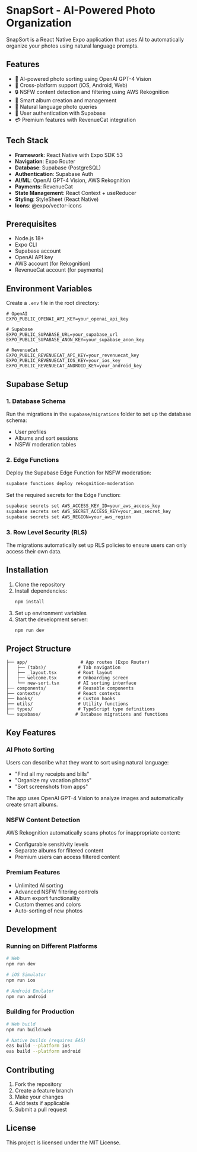 # SnapSort - AI-Powered Photo Organization

SnapSort is a React Native Expo application that uses AI to automatically organize your photos using natural language prompts.

## Features

- 🤖 AI-powered photo sorting using OpenAI GPT-4 Vision
- 📱 Cross-platform support (iOS, Android, Web)
- 🔒 NSFW content detection and filtering using AWS Rekognition
- 📁 Smart album creation and management
- 🎯 Natural language photo queries
- 🔐 User authentication with Supabase
- 💳 Premium features with RevenueCat integration

## Tech Stack

- **Framework**: React Native with Expo SDK 53
- **Navigation**: Expo Router
- **Database**: Supabase (PostgreSQL)
- **Authentication**: Supabase Auth
- **AI/ML**: OpenAI GPT-4 Vision, AWS Rekognition
- **Payments**: RevenueCat
- **State Management**: React Context + useReducer
- **Styling**: StyleSheet (React Native)
- **Icons**: @expo/vector-icons

## Prerequisites

- Node.js 18+ 
- Expo CLI
- Supabase account
- OpenAI API key
- AWS account (for Rekognition)
- RevenueCat account (for payments)

## Environment Variables

Create a `.env` file in the root directory:

```env
# OpenAI
EXPO_PUBLIC_OPENAI_API_KEY=your_openai_api_key

# Supabase
EXPO_PUBLIC_SUPABASE_URL=your_supabase_url
EXPO_PUBLIC_SUPABASE_ANON_KEY=your_supabase_anon_key

# RevenueCat
EXPO_PUBLIC_REVENUECAT_API_KEY=your_revenuecat_key
EXPO_PUBLIC_REVENUECAT_IOS_KEY=your_ios_key
EXPO_PUBLIC_REVENUECAT_ANDROID_KEY=your_android_key
```

## Supabase Setup

### 1. Database Schema

Run the migrations in the `supabase/migrations` folder to set up the database schema:

- User profiles
- Albums and sort sessions
- NSFW moderation tables

### 2. Edge Functions

Deploy the Supabase Edge Function for NSFW moderation:

```bash
supabase functions deploy rekognition-moderation
```

Set the required secrets for the Edge Function:

```bash
supabase secrets set AWS_ACCESS_KEY_ID=your_aws_access_key
supabase secrets set AWS_SECRET_ACCESS_KEY=your_aws_secret_key  
supabase secrets set AWS_REGION=your_aws_region
```

### 3. Row Level Security (RLS)

The migrations automatically set up RLS policies to ensure users can only access their own data.

## Installation

1. Clone the repository
2. Install dependencies:
   ```bash
   npm install
   ```
3. Set up environment variables
4. Start the development server:
   ```bash
   npm run dev
   ```

## Project Structure

```
├── app/                    # App routes (Expo Router)
│   ├── (tabs)/            # Tab navigation
│   ├── _layout.tsx        # Root layout
│   ├── welcome.tsx        # Onboarding screen
│   └── new-sort.tsx       # AI sorting interface
├── components/            # Reusable components
├── contexts/              # React contexts
├── hooks/                 # Custom hooks
├── utils/                 # Utility functions
├── types/                 # TypeScript type definitions
└── supabase/             # Database migrations and functions
```

## Key Features

### AI Photo Sorting

Users can describe what they want to sort using natural language:
- "Find all my receipts and bills"
- "Organize my vacation photos"
- "Sort screenshots from apps"

The app uses OpenAI GPT-4 Vision to analyze images and automatically create smart albums.

### NSFW Content Detection

AWS Rekognition automatically scans photos for inappropriate content:
- Configurable sensitivity levels
- Separate albums for filtered content
- Premium users can access filtered content

### Premium Features

- Unlimited AI sorting
- Advanced NSFW filtering controls
- Album export functionality
- Custom themes and colors
- Auto-sorting of new photos

## Development

### Running on Different Platforms

```bash
# Web
npm run dev

# iOS Simulator
npm run ios

# Android Emulator  
npm run android
```

### Building for Production

```bash
# Web build
npm run build:web

# Native builds (requires EAS)
eas build --platform ios
eas build --platform android
```

## Contributing

1. Fork the repository
2. Create a feature branch
3. Make your changes
4. Add tests if applicable
5. Submit a pull request

## License

This project is licensed under the MIT License.